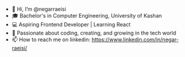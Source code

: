 - 👋 Hi, I’m @negarraeisi
- 🎓 Bachelor's in Computer Engineering, University of Kashan
- 💻 Aspiring Frontend Developer | Learning React
- 🚀 Passionate about coding, creating, and growing in the tech world
- 📫 How to reach me on linkedin: https://www.linkedin.com/in/negar-raeisi/


